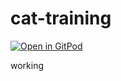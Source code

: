 # cat-training

[![Open in GitPod](https://gitpod.io/button/open-in-gitpod.svg)](https://gitpod.io#https://github.com/Fran834/cat-training)

working
